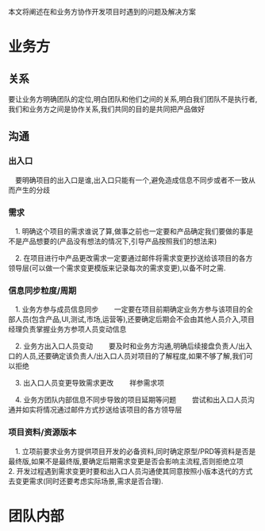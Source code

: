 本文将阐述在和业务方协作开发项目时遇到的问题及解决方案
#  业务方
## 关系
要让业务方明确团队的定位,明白团队和他们之间的关系,明白我们团队不是执行者,我们和业务方之间是协作关系,我们共同的目的是共同把产品做好
##  沟通
### 出入口
&emsp;要明确项目的出入口是谁,出入口只能有一个,避免造成信息不同步或者不一致从而产生的分歧
### 需求
&emsp;1. 明确这个项目的需求谁说了算,做事之前也一定要和产品确定我们要做的事是不是产品想要的(产品没有想法的情况下,引导产品按照我们的想法来)

&emsp;2. 在项目进行中产品更改需求一定要通过邮件将需求变更抄送给该项目的各方领导层(可以做一个需求变更模版来记录每次的需求变更),以备不时之需.
### 信息同步粒度/周期
&emsp;1. 业务方参与成员信息同步
&emsp;&emsp;一定要在项目前期确定业务方参与该项目的全部人员(包含产品,UI,测试,市场,运营等),还要确定后期会不会由其他人员介入,项目经理负责掌握业务方参项人员变动信息

&emsp;2. 业务方出入口人员变动
&emsp;&emsp;要及时和业务方沟通,明确后续接盘负责人/出入口的人员,还要确定该负责人/出入口人员对项目的了解程度,如果不够了解,我们可以拒绝

&emsp;3. 出入口人员变更导致需求更改
&emsp;&emsp;祥参需求项

&emsp;4. 业务方团队内部信息不同步导致的项目延期等问题
&emsp;&emsp;尝试和出入口人员沟通并如实将情况通过邮件方式抄送给该项目的各方领导层
### 项目资料/资源版本
&emsp;1. 立项前要求业务方提供项目开发的必备资料,同时确定原型/PRD等资料是否是最终版,如果不是最终版,要确定后期需求变更是否会影响主流程,否则拒绝立项
&emsp;2. 开发过程遇到需求变更时要和出入口人员沟通使其同意按照小版本迭代的方式去变更需求(同时还要考虑实际场景,需求是否合理).
# 团队内部
